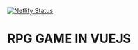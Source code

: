 [![Netlify Status](https://api.netlify.com/api/v1/badges/41ca8acd-29bf-49a0-99b5-3f86a5772557/deploy-status)](https://app.netlify.com/sites/amz-hero/deploys)
# RPG GAME IN VUEJS
